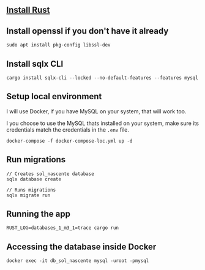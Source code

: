 ## [Install Rust](https://www.rust-lang.org/tools/install)

## Install openssl if you don't have it already

```console
sudo apt install pkg-config libssl-dev
```

## Install sqlx CLI

```console
cargo install sqlx-cli --locked --no-default-features --features mysql
```

## Setup local environment

I will use Docker, if you have MySQL on your system, that will work too.

I you choose to use the MySQL thats installed on your system,
make sure its credentials match the credentials in the `.env` file.

```console
docker-compose -f docker-compose-loc.yml up -d
```

## Run migrations

```console
// Creates sol_nascente database
sqlx database create

// Runs migrations
sqlx migrate run
```

## Running the app

```console
RUST_LOG=databases_1_m3_1=trace cargo run
```

## Accessing the database inside Docker

```
docker exec -it db_sol_nascente mysql -uroot -pmysql
```
